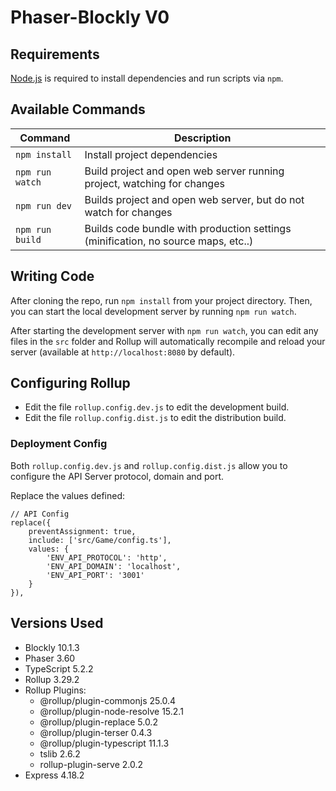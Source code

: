 # Phaser-Blockly V0

## Requirements

[Node.js](https://nodejs.org) is required to install dependencies and run scripts via `npm`.

## Available Commands

| Command | Description |
|---------|-------------|
| `npm install` | Install project dependencies |
| `npm run watch` | Build project and open web server running project, watching for changes |
| `npm run dev` | Builds project and open web server, but do not watch for changes |
| `npm run build` | Builds code bundle with production settings (minification, no source maps, etc..) |

## Writing Code

After cloning the repo, run `npm install` from your project directory. Then, you can start the local development
server by running `npm run watch`.

After starting the development server with `npm run watch`, you can edit any files in the `src` folder
and Rollup will automatically recompile and reload your server (available at `http://localhost:8080`
by default).

## Configuring Rollup

* Edit the file `rollup.config.dev.js` to edit the development build.
* Edit the file `rollup.config.dist.js` to edit the distribution build.

### Deployment Config

Both `rollup.config.dev.js` and `rollup.config.dist.js` allow you to configure the API Server protocol, domain and port.

Replace the values defined:

```
// API Config
replace({
    preventAssignment: true,
    include: ['src/Game/config.ts'],
    values: {
        'ENV_API_PROTOCOL': 'http',
        'ENV_API_DOMAIN': 'localhost',
        'ENV_API_PORT': '3001'
    }
}),
```

## Versions Used

* Blockly 10.1.3
* Phaser 3.60
* TypeScript 5.2.2
* Rollup 3.29.2
* Rollup Plugins:
  * @rollup/plugin-commonjs 25.0.4
  * @rollup/plugin-node-resolve 15.2.1
  * @rollup/plugin-replace 5.0.2
  * @rollup/plugin-terser 0.4.3
  * @rollup/plugin-typescript 11.1.3
  * tslib 2.6.2
  * rollup-plugin-serve 2.0.2
* Express 4.18.2
